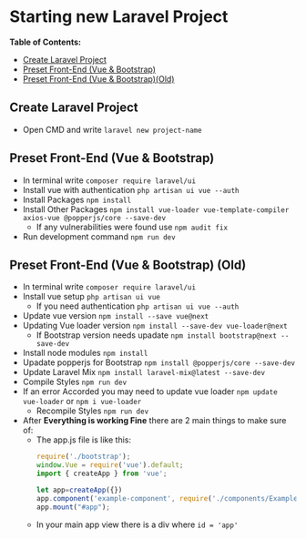 # Starting new Laravel Project

**Table of Contents:**
* [Create Laravel Project](#create-laravel-project)
* [Preset Front-End (Vue & Bootstrap)](#preset-front-end-vue--bootstrap)
* [Preset Front-End (Vue & Bootstrap)(Old)](#preset-front-end-vue--bootstrap-old)

## Create Laravel Project
- Open CMD and write `laravel new project-name`


## Preset Front-End (Vue & Bootstrap)
- In terminal write `composer require laravel/ui`
- Install vue with authentication `php artisan ui vue --auth`
- Install Packages `npm install`
- Install Other Packages `npm install vue-loader vue-template-compiler axios-vue @popperjs/core --save-dev`
	* If any vulnerabilities were found use `npm audit fix`
- Run development command `npm run dev`


## Preset Front-End (Vue & Bootstrap) (Old)
- In terminal write `composer require laravel/ui`
- Install vue setup `php artisan ui vue`
	* If you need authentication `php artisan ui vue --auth`
- Update vue version `npm install --save vue@next`
- Updating Vue loader version `npm install --save-dev vue-loader@next`
    * If Bootstrap version needs upadate `npm install bootstrap@next --save-dev`
- Install node modules `npm install`
- Upadate popperjs for Bootstrap `npm install @popperjs/core --save-dev`
- Update Laravel Mix `npm install laravel-mix@latest --save-dev`
- Compile Styles `npm run dev`
- If an error Accorded you may need to update vue loader `npm update vue-loader` or `npm i vue-loader`
    * Recompile Styles `npm run dev`
- After **Everything is working Fine** there are 2 main things to make sure of:
	* The app.js file is like this:
        ```javascript
        require('./bootstrap');
		window.Vue = require('vue').default;
		import { createApp } from 'vue';
		
		let app=createApp({})
		app.component('example-component', require('./components/ExampleComponent.vue').default);
		app.mount("#app");
        ```
	* In your main app view there is a div where `id = 'app'`